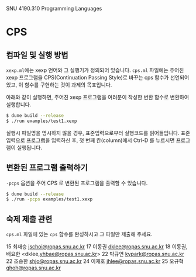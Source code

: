 SNU 4190.310 Programming Languages

# CPS

## 컴파일 및 실행 방법

`xexp.ml`에는 xexp 언어와 그 실행기가 정의되어 있습니다.
`cps.ml` 파일에는 주어진 xexp 프로그램을 CPS(Continuation Passing Style)로 바꾸는 cps 함수가 선언되어 있고, 이 함수를 구현하는 것이 과제의 목표입니다.

아래와 같이 실행하면, 주어진 xexp 프로그램을 여러분이 작성한 변환 함수로 변환하여 실행합니다.

```sh
$ dune build --release
$ ./run examples/test1.xexp
```

실행시 파일명을 명시하지 않을 경우, 표준입력으로부터 실행코드를 읽어들입니다.
표준 입력으로 프로그램을 입력하신 후, 첫 번째 칸(column)에서 Ctrl-D 를 누르시면 프로그램이 실행됩니다.

## 변환된 프로그램 출력하기

`-pcps` 옵션을 주어 CPS 로 변환된 프로그램을 출력할 수 있습니다.

```sh
$ dune build --release
$ ./run -pcps examples/test1.xexp
```

## 숙제 제출 관련

`cps.ml` 파일에 있는 `cps` 함수를 완성하시고 그 파일만 제출해 주세요.

15 최재승 <jschoi@ropas.snu.ac.kr>
17 이동권 <dklee@ropas.snu.ac.kr>
18 이동권, 배요한 <dklee,yhbae@ropas.snu.ac.kr>
22 박규연 <kypark@ropas.snu.ac.kr>
22 조승한 <shjo@ropas.snu.ac.kr>
24 이재호 <jhlee@ropas.snu.ac.kr>
25 오규혁 <ghoh@ropas.snu.ac.kr>
